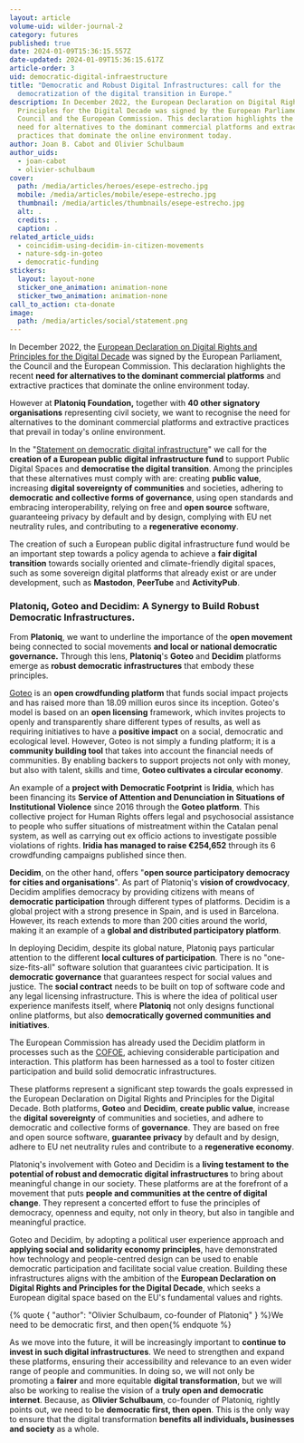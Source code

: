 ```yaml
---
layout: article
volume-uid: wilder-journal-2
category: futures
published: true
date: 2024-01-09T15:36:15.557Z
date-updated: 2024-01-09T15:36:15.617Z
article-order: 3
uid: democratic-digital-infraestructure
title: "Democratic and Robust Digital Infrastructures: call for the
  democratization of the digital transition in Europe."
description: In December 2022, the European Declaration on Digital Rights and
  Principles for the Digital Decade was signed by the European Parliament, the
  Council and the European Commission. This declaration highlights the recent
  need for alternatives to the dominant commercial platforms and extractive
  practices that dominate the online environment today.
author: Joan B. Cabot and Olivier Schulbaum
author_uids:
  - joan-cabot
  - olivier-schulbaum
cover:
  path: /media/articles/heroes/esepe-estrecho.jpg
  mobile: /media/articles/mobile/esepe-estrecho.jpg
  thumbnail: /media/articles/thumbnails/esepe-estrecho.jpg
  alt: .
  credits: .
  caption: .
related_article_uids:
  - coincidim-using-decidim-in-citizen-movements
  - nature-sdg-in-goteo
  - democratic-funding
stickers:
  layout: layout-none
  sticker_one_animation: animation-none
  sticker_two_animation: animation-none
call_to_action: cta-donate
image:
  path: /media/articles/social/statement.png
---
```

In December 2022, the [European Declaration on Digital Rights and Principles for the Digital Decade](https://digital-strategy.ec.europa.eu/en/library/european-declaration-digital-rights-and-principles) was signed by the European Parliament, the Council and the European Commission. This declaration highlights the recent **need for alternatives to the dominant commercial platforms** and extractive practices that dominate the online environment today. 

However at **Platoniq Foundation,** together with **40 other signatory organisations** representing civil society, we want to recognise the need for alternatives to the dominant commercial platforms and extractive practices that prevail in today's online environment.

In the "[Statement on democratic digital infrastructure](https://shared-digital.eu/statement/)" we call for the **creation of a European public digital infrastructure fund** to support Public Digital Spaces and **democratise the digital transition**. Among the principles that these alternatives must comply with are: creating **public value**, increasing **digital sovereignty of communities** and societies, adhering to **democratic and collective forms of governance**, using open standards and embracing interoperability, relying on free and **open source** software, guaranteeing privacy by default and by design, complying with EU net neutrality rules, and contributing to a **regenerative economy**.

The creation of such a European public digital infrastructure fund would be an important step towards a policy agenda to achieve a **fair digital transition** towards socially oriented and climate-friendly digital spaces, such as some sovereign digital platforms that already exist or are under development, such as **Mastodon**, **PeerTube** and **ActivityPub**.

### **Platoniq, Goteo and Decidim: A Synergy to Build Robust Democratic Infrastructures**.

From **Platoniq**, we want to underline the importance of the **open movement** being connected to social movements **and local or national democratic governance.** Through this lens, **Platoniq**'s **Goteo** and **Decidim** platforms emerge as **robust democratic infrastructures** that embody these principles.

[Goteo](https://www.goteo.org/) is an **open crowdfunding platform** that funds social impact projects and has raised more than 18.09 million euros since its inception. Goteo's model is based on an **open licensing** framework, which invites projects to openly and transparently share different types of results, as well as requiring initiatives to have a **positive impact** on a social, democratic and ecological level. However, Goteo is not simply a funding platform; it is a **community building tool** that takes into account the financial needs of communities. By enabling backers to support projects not only with money, but also with talent, skills and time, **Goteo cultivates a circular economy**.

An example of a **project with** **Democratic Footprint** is **Iridia**, which has been financing its **Service of Attention and Denunciation in Situations of Institutional Violence** since 2016 through the **Goteo platform**. This collective project for Human Rights offers legal and psychosocial assistance to people who suffer situations of mistreatment within the Catalan penal system, as well as carrying out ex officio actions to investigate possible violations of rights. **Iridia has managed to raise €254,652** through its 6 crowdfunding campaigns published since then.

**Decidim**, on the other hand, offers "**open source participatory democracy for cities and organisations**". As part of Platoniq's **vision of crowdvocacy**, Decidim amplifies democracy by providing citizens with means of **democratic participation** through different types of platforms. Decidim is a global project with a strong presence in Spain, and is used in Barcelona. However, its reach extends to more than 200 cities around the world, making it an example of a **global and distributed participatory platform**.

In deploying Decidim, despite its global nature, Platoniq pays particular attention to the different **local cultures of participation**. There is no "one-size-fits-all" software solution that guarantees civic participation. It is **democratic governance** that guarantees respect for social values and justice. The **social contract** needs to be built on top of software code and any legal licensing infrastructure. This is where the idea of political user experience manifests itself, where **Platoniq** not only designs functional online platforms, but also **democratically governed communities and initiatives**.

The European Commission has already used the Decidim platform in processes such as the [COFOE](https://futureu.europa.eu/en/.), achieving considerable participation and interaction. This platform has been harnessed as a tool to foster citizen participation and build solid democratic infrastructures.

These platforms represent a significant step towards the goals expressed in the European Declaration on Digital Rights and Principles for the Digital Decade. Both platforms, **Goteo** and **Decidim**, **create public value**, increase the **digital sovereignty** of communities and societies, and adhere to democratic and collective forms of **governance**. They are based on free and open source software, **guarantee privacy** by default and by design, adhere to EU net neutrality rules and contribute to a **regenerative economy**.

Platoniq's involvement with Goteo and Decidim is a **living testament to the potential of robust and democratic digital infrastructures** to bring about meaningful change in our society. These platforms are at the forefront of a movement that puts **people and communities at the centre of digital change**. They represent a concerted effort to fuse the principles of democracy, openness and equity, not only in theory, but also in tangible and meaningful practice.

Goteo and Decidim, by adopting a political user experience approach and **applying social and solidarity economy principles**, have demonstrated how technology and people-centred design can be used to enable democratic participation and facilitate social value creation. Building these infrastructures aligns with the ambition of the **European Declaration on Digital Rights and Principles for the Digital Decade**, which seeks a European digital space based on the EU's fundamental values and rights.

{% quote { "author": "Olivier Schulbaum, co-founder of Platoniq" } %}We need to be democratic first, and then open{% endquote %}

As we move into the future, it will be increasingly important to **continue to invest in such digital infrastructures**. We need to strengthen and expand these platforms, ensuring their accessibility and relevance to an even wider range of people and communities. In doing so, we will not only be promoting a **fairer** and more equitable **digital transformation**, but we will also be working to realise the vision of a **truly open and democratic internet**. Because, as **Olivier Schulbaum**, co-founder of Platoniq, rightly points out, we need to be **democratic first, then open**. This is the only way to ensure that the digital transformation **benefits all individuals, businesses and society** as a whole.